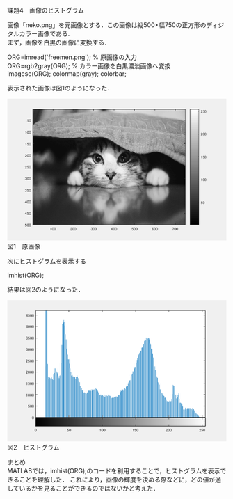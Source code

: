 課題4　画像のヒストグラム

画像「neko.png」を元画像とする．この画像は縦500×幅750の正方形のディジタルカラー画像である.  
まず，画像を白黒の画像に変換する．

ORG=imread('freemen.png'); % 原画像の入力  
ORG=rgb2gray(ORG); % カラー画像を白黒濃淡画像へ変換  
imagesc(ORG); colormap(gray); colorbar;  

表示された画像は図1のようになった．

![原画像](https://github.com/inagaki-toshihiro/report/blob/master/image/kadai4-1.png)  
図1　原画像

次にヒストグラムを表示する

imhist(ORG);

結果は図2のようになった．

![原画像](https://github.com/inagaki-toshihiro/report/blob/master/image/kadai4-2.png)  
図2　ヒストグラム  
  

まとめ  
MATLABでは，imhist(ORG);のコードを利用することで，ヒストグラムを表示できることを理解した． これにより，画像の輝度を決める際などに，どの値が適しているかを見ることができるのではないかと考えた．
